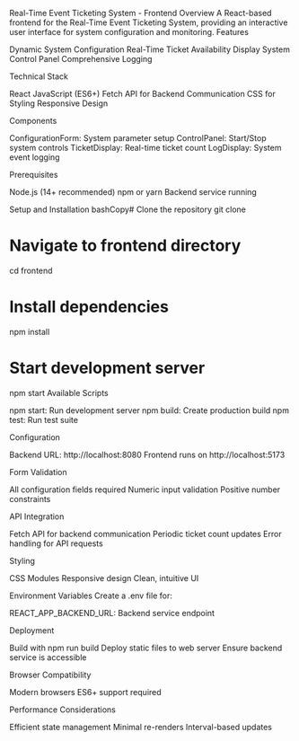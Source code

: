 Real-Time Event Ticketing System - Frontend
Overview
A React-based frontend for the Real-Time Event Ticketing System, providing an interactive user interface for system configuration and monitoring.
Features

Dynamic System Configuration
Real-Time Ticket Availability Display
System Control Panel
Comprehensive Logging

Technical Stack

React
JavaScript (ES6+)
Fetch API for Backend Communication
CSS for Styling
Responsive Design

Components

ConfigurationForm: System parameter setup
ControlPanel: Start/Stop system controls
TicketDisplay: Real-time ticket count
LogDisplay: System event logging

Prerequisites

Node.js (14+ recommended)
npm or yarn
Backend service running

Setup and Installation
bashCopy# Clone the repository
git clone <repository-url>

# Navigate to frontend directory
cd frontend

# Install dependencies
npm install

# Start development server
npm start
Available Scripts

npm start: Run development server
npm build: Create production build
npm test: Run test suite

Configuration

Backend URL: http://localhost:8080
Frontend runs on http://localhost:5173

Form Validation

All configuration fields required
Numeric input validation
Positive number constraints

API Integration

Fetch API for backend communication
Periodic ticket count updates
Error handling for API requests

Styling

CSS Modules
Responsive design
Clean, intuitive UI

Environment Variables
Create a .env file for:

REACT_APP_BACKEND_URL: Backend service endpoint

Deployment

Build with npm run build
Deploy static files to web server
Ensure backend service is accessible

Browser Compatibility

Modern browsers
ES6+ support required

Performance Considerations

Efficient state management
Minimal re-renders
Interval-based updates
